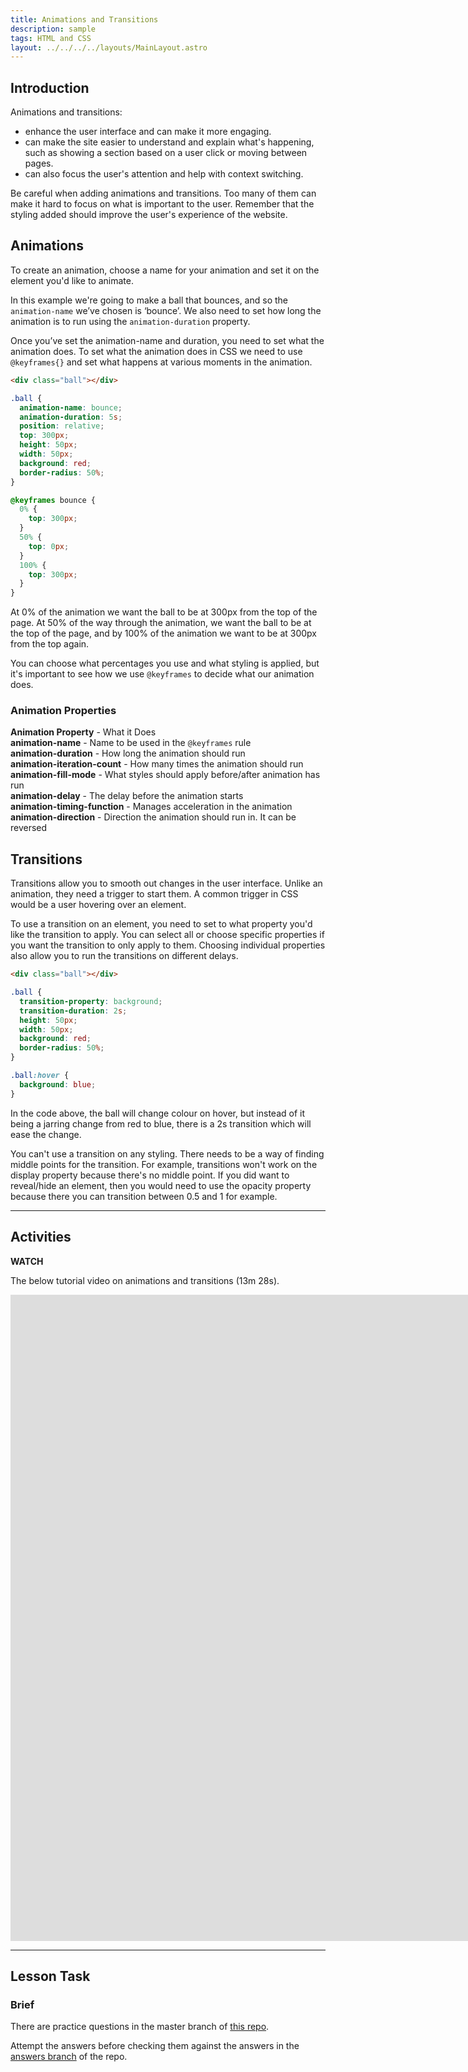 ```yaml
---
title: Animations and Transitions
description: sample
tags: HTML and CSS
layout: ../../../../layouts/MainLayout.astro
---
```


## Introduction

Animations and transitions:

- enhance the user interface and can make it more engaging.
- can make the site easier to understand and explain what's happening, such as showing a section based on a user click or moving between pages.
- can also focus the user's attention and help with context switching.

Be careful when adding animations and transitions. Too many of them can make it hard to focus on what is important to the user. Remember that the styling added should improve the user's experience of the website.

## Animations

To create an animation, choose a name for your animation and set it on the element you'd like to animate.

In this example we're going to make a ball that bounces, and so the `animation-name` we’ve chosen is ‘bounce’. We also need to set how long the animation is to run using the `animation-duration` property.

Once you’ve set the animation-name and duration, you need to set what the animation does. To set what the animation does in CSS we need to use `@keyframes{}` and set what happens at various moments in the animation.

```html
<div class="ball"></div>
```

```css
.ball {
  animation-name: bounce;
  animation-duration: 5s;
  position: relative;
  top: 300px;
  height: 50px;
  width: 50px;
  background: red;
  border-radius: 50%;
}

@keyframes bounce {
  0% {
    top: 300px;
  }
  50% {
    top: 0px;
  }
  100% {
    top: 300px;
  }
}
```

At 0% of the animation we want the ball to be at 300px from the top of the page. At 50% of the way through the animation, we want the ball to be at the top of the page, and by 100% of the animation we want to be at 300px from the top again.

You can choose what percentages you use and what styling is applied, but it's important to see how we use `@keyframes` to decide what our animation does.

### Animation Properties

**Animation Property** - What it Does <br> **animation-name** - Name to be used in the `@keyframes` rule <br> **animation-duration** - How long the animation should run <br> **animation-iteration-count** - How many times the animation should run <br> **animation-fill-mode** - What styles should apply before/after animation has run <br> **animation-delay** - The delay before the animation starts <br>**animation-timing-function** - Manages acceleration in the animation <br>**animation-direction** - Direction the animation should run in. It can be reversed

## Transitions

Transitions allow you to smooth out changes in the user interface. Unlike an animation, they need a trigger to start them. A common trigger in CSS would be a user hovering over an element.

To use a transition on an element, you need to set to what property you'd like the transition to apply. You can select all or choose specific properties if you want the transition to only apply to them. Choosing individual properties also allow you to run the transitions on different delays.

```html
<div class="ball"></div>
```

```css
.ball {
  transition-property: background;
  transition-duration: 2s;
  height: 50px;
  width: 50px;
  background: red;
  border-radius: 50%;
}

.ball:hover {
  background: blue;
}
```

In the code above, the ball will change colour on hover, but instead of it being a jarring change from red to blue, there is a 2s transition which will ease the change.

You can't use a transition on any styling. There needs to be a way of finding middle points for the transition. For example, transitions won't work on the display property because there's no middle point. If you did want to reveal/hide an element, then you would need to use the opacity property because there you can transition between 0.5 and 1 for example.

<hr>

## Activities

**WATCH**

The below tutorial video on animations and transitions (13m 28s).

<iframe src="https://player.vimeo.com/video/630771102?h=9ff631e16b&amp;badge=0&amp;autopause=0&amp;player_id=0&amp;app_id=58479" width="1914" height="1034" frameborder="0" allow="autoplay; fullscreen; picture-in-picture" allowfullscreen title="Animations and Transitions"></iframe>

<hr>

## Lesson Task

### Brief

There are practice questions in the master branch of [this repo](https://github.com/Noroff-Education/lesson-task-htmlcss-module4-lesson2).

Attempt the answers before checking them against the answers in the [answers branch](https://github.com/Noroff-Education/lesson-task-htmlcss-module4-lesson2/tree/answers) of the repo.
